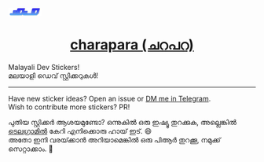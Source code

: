 ![logo.svg](static/logo.svg)

<a href="https://charapara.vercel.app">
<h1 align="center">charapara (ചറപറ)</h1>
</a>

Malayali Dev Stickers!  
മലയാളി ഡെവ് സ്റ്റിക്കറുകൾ!

<hr />

Have new sticker ideas? Open an issue or [DM me in Telegram](https://t.me/theooooooooooooooooo).  
Wish to contribute more stickers? PR!

പുതിയ സ്റ്റിക്കർ ആശയമുണ്ടോ? ഒന്നുകിൽ ഒരു ഇഷ്യൂ തുറക്കുക, അല്ലെങ്കിൽ [ടെലഗ്രാമിൽ](https://t.me/theooooooooooooooooo) കേറി എനിക്കൊരു ഹായ് ഇട്. 😄  
അതോ ഇനി വരയ്‍ക്കാൻ അറിയാമെങ്കിൽ ഒരു പിആർ തുറക്കൂ, നമുക്ക് സെറ്റാക്കാം. 🫡
